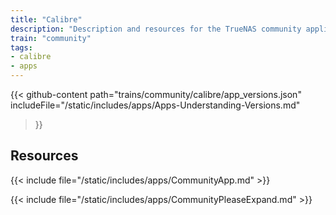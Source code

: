 ```yaml
---
title: "Calibre"
description: "Description and resources for the TrueNAS community application called Calibre."
train: "community"
tags:
- calibre
- apps
---
```


{{< github-content 
    path="trains/community/calibre/app_versions.json"
	includeFile="/static/includes/apps/Apps-Understanding-Versions.md"
>}}

## Resources

{{< include file="/static/includes/apps/CommunityApp.md" >}}

{{< include file="/static/includes/apps/CommunityPleaseExpand.md" >}}

<!--
<div class="docs-sections">

{{< doc-card title="<appname> Deployments" link="/resources/"
descr="How to deploy and configure the <appname> app." >}}

</div>
-->
